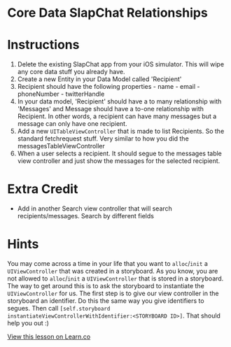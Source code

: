 

Core Data SlapChat Relationships
=========

# Instructions


  1. Delete the existing SlapChat app from your iOS simulator. This will wipe
     any core data stuff you already have.
  1. Create a new Entity in your Data Model called 'Recipient'
  2. Recipient should have the following properties 
    - name 
    - email
    - phoneNumber 
    - twitterHandle 
  3. In your data model, 'Recipient' should have a to many relationship with 'Messages' and Message should have a to-one relationship with Recipient.  In other words, a recipient can have many messages but a message can only have one recipient. 
  4. Add a new `UITableViewController` that is made to list Recipients. So the standard fetchrequest stuff. Very similar to how you did the messagesTableViewController
  5. When a user selects a recipient. It should segue to the messages table view controller and just show the messages for the selected recipient.

# Extra Credit 

  * Add in another Search view controller that will search recipients/messages. Search by different fields

# Hints

You may come across a time in your life that you want to `alloc`/`init` a `UIViewController` that was created in a storyboard. As you know, you are not allowed to `alloc`/`init` a `UIViewController` that is stored in a storyboard. The way to get around this is to ask the storyboard to instantiate the `UIViewController` for us. The first step is to give our view controller in the storyboard an identifier. Do this the same way you give identifiers to segues. Then call `[self.storyboard instantiateViewControllerWithIdentifier:<STORYBOARD ID>]`. That should help you out :)


<a href='https://learn.co/lessons/objc-SlapChat-Relationships' data-visibility='hidden'>View this lesson on Learn.co</a>
